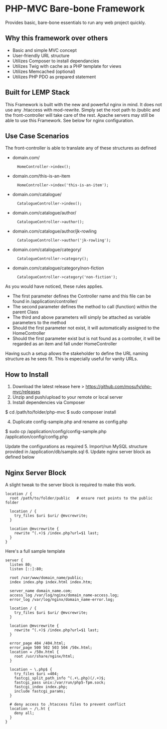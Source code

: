 PHP-MVC Bare-bone Framework
===========================
Provides basic, bare-bone essentials to run any web project quickly.

Why this framework over others
----------------------------------
- Basic and simple MVC concept
- User-friendly URL structure
- Utilizes Composer to install dependancies
- Utilizes Twig with cache as a PHP template for views
- Utilizes Memcached (optional)
- Utilizes PHP PDO as prepared statement

Built for LEMP Stack
--------------------
This Framework is built with the new and powerful nginx in mind. It does not use any .htaccess with mod-rewrite. Simply set the root path to /public and the front-controller will take care of the rest. Apache servers may still be able to use this Framework. See below for nginx configuration.

Use Case Scenarios
------------------
The front-controller is able to translate any of these structures as defined

- domain.com/

        HomeController->index();

- domain.com/this-is-an-item

        HomeController->index('this-is-an-item');

- domain.com/catalogue/

        CatalogueController->index();

- domain.com/catalogue/author/

        CatalogueController->author();

- domain.com/catalogue/author/jk-rowling

        CatalogueController->author('jk-rowling');

- domain.com/catalogue/category/

        CatalogueController->category();

- domain.com/catalogue/category/non-fiction

        CatalogueController->category('non-fiction');

As you would have noticed, these rules applies.

- The first parameter defines the Controller name and this file can be found in /application/controller/
- The second parameter defines the method to call (function) within the parent Class
- The third and above parameters will simply be attached as variable parameters to the method
- Should the first parameter not exist, it will automatically assigned to the HomeController
- Should the first parameter exist but is not found as a controller, it will be regarded as an item and fall under HomeController

Having such a setup allows the stakeholder to define the URL naming structure as he sees fit. This is especially useful for vanity URLs.

How to Install
--------------
1. Download the latest release here > https://github.com/mosufy/php-mvc/releases
2. Unzip and push/upload to your remote or local server
3. Install dependencies via Composer
        
  $ cd /path/to/folder/php-mvc
  $ sudo composer install
        
4. Duplicate config-sample.php and rename as config.php
        
  $ sudo cp /application/config/config-sample.php /application/config/config.php

  Update the configurations as required
5. Import/run MySQL structure provided in /application/db/sample.sql
6. Update nginx server block as defined below

Nginx Server Block
------------------
A slight tweak to the server block is required to make this work.
```
location / {
  root /path/to/folder/public   # ensure root points to the public folder

  location / {
    try_files $uri $uri/ @mvcrewrite;
  }

  location @mvcrewrite {
    rewrite ^(.+)$ /index.php?url=$1 last;
  }
}
```
Here's a full sample template
```
server {
  listen 80;
  listen [::]:80;

  root /var/www/domain_name/public;
  index index.php index.html index.htm;

  server_name domain_name.com;
  access_log /var/log/nginx/domain_name-access.log;
  error_log /var/log/nginx/domain_name-error.log;

  location / {
    try_files $uri $uri/ @mvcrewrite;
  }

  location @mvcrewrite {
    rewrite ^(.+)$ /index.php?url=$1 last;
  }

  error_page 404 /404.html;
  error_page 500 502 503 504 /50x.html;
  location = /50x.html {
    root /usr/share/nginx/html;
  }

  location ~ \.php$ {
    try_files $uri =404;
    fastcgi_split_path_info ^(.+\.php)(/.+)$;
    fastcgi_pass unix:/var/run/php5-fpm.sock;
    fastcgi_index index.php;
    include fastcgi_params;
  }

  # deny access to .htaccess files to prevent conflict
  location ~ /\.ht {
    deny all;
  }
}
```